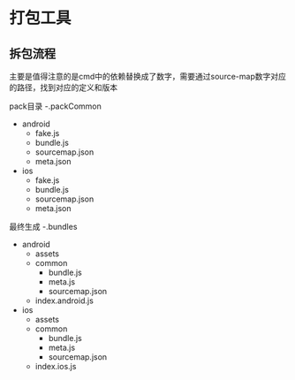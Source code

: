 # 打包工具

## 拆包流程

主要是值得注意的是cmd中的依赖替换成了数字，需要通过source-map数字对应的路径，找到对应的定义和版本


pack目录
-.packCommon
  - android
    - fake.js
    - bundle.js
    - sourcemap.json
    - meta.json
  - ios
    - fake.js
    - bundle.js
    - sourcemap.json
    - meta.json





最终生成
-.bundles
  - android
    - assets
    - common
      - bundle.js
      - meta.js
      - sourcemap.json
    - index.android.js
  - ios
    - assets
    - common
      - bundle.js
      - meta.js
      - sourcemap.json
    - index.ios.js


